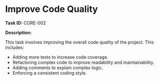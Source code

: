 # Improve Code Quality

**Task ID:** CORE-002

**Description:**

This task involves improving the overall code quality of the project. This includes:

- Adding more tests to increase code coverage.
- Refactoring complex code to improve readability and maintainability.
- Adding comments to explain complex logic.
- Enforcing a consistent coding style.
